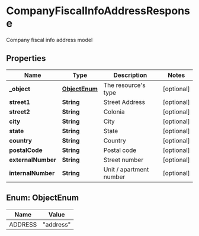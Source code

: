 

# CompanyFiscalInfoAddressResponse

Company fiscal info address model

## Properties

| Name | Type | Description | Notes |
|------------ | ------------- | ------------- | -------------|
|**_object** | [**ObjectEnum**](#ObjectEnum) | The resource&#39;s type |  [optional] |
|**street1** | **String** | Street Address |  [optional] |
|**street2** | **String** | Colonia |  [optional] |
|**city** | **String** | City |  [optional] |
|**state** | **String** | State |  [optional] |
|**country** | **String** | Country |  [optional] |
|**postalCode** | **String** | Postal code |  [optional] |
|**externalNumber** | **String** | Street number |  [optional] |
|**internalNumber** | **String** | Unit / apartment number |  [optional] |



## Enum: ObjectEnum

| Name | Value |
|---- | -----|
| ADDRESS | &quot;address&quot; |



